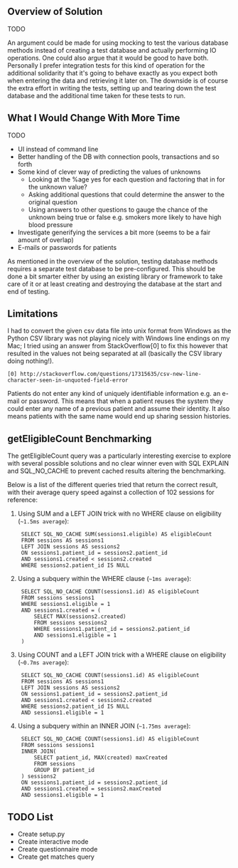 Overview of Solution
--------------------

TODO

An argument could be made for using mocking to test the various database methods instead of creating a test database 
and actually performing IO operations. One could also argue that it would be good to have both. Personally I prefer 
integration tests for this kind of operation for the additional solidarity that it's going to behave exactly as you 
expect both when entering the data and retrieving it later on. The downside is of course the extra effort in writing the 
tests, setting up and tearing down the test database and the additional time taken for these tests to run.

What I Would Change With More Time
----------------------------------

TODO

* UI instead of command line
* Better handling of the DB with connection pools, transactions and so forth
* Some kind of clever way of predicting the values of unknowns
	* Looking at the %age yes for each question and factoring that in for the unknown value?
	* Asking additional questions that could determine the answer to the original question 
	* Using answers to other questions to gauge the chance of the unknown being true or false e.g. smokers more likely 
	to have high blood pressure
* Investigate generifying the services a bit more (seems to be a fair amount of overlap)
* E-mails or passwords for patients

As mentioned in the overview of the solution, testing database methods requires a separate test database to be 
pre-configured. This should be done a bit smarter either by using an existing library or framework to take care of it 
or at least creating and destroying the database at the start and end of testing. 

Limitations
-----------

I had to convert the given csv data file into unix format from Windows as the Python CSV library was not playing nicely 
with Windows line endings on my Mac; I tried using an answer from StackOverflow[0] to fix this however that resulted in 
the values not being separated at all (basically the CSV library doing nothing!).

	[0] http://stackoverflow.com/questions/17315635/csv-new-line-character-seen-in-unquoted-field-error
	
Patients do not enter any kind of uniquely identifiable information e.g. an e-mail or password. This means that when 
a patient reuses the system they could enter any name of a previous patient and assume their identity. It also means 
patients with the same name would end up sharing session histories. 

getEligibleCount Benchmarking
-----------------------------

The getEligibleCount query was a particularly interesting exercise to explore with several possible solutions and no 
clear winner even with SQL EXPLAIN and SQL_NO_CACHE to prevent cached results altering the benchmarking. 

Below is a list of the different queries tried that return the correct result, with their average query speed against 
a collection of 102 sessions for reference:

1. Using SUM and a LEFT JOIN trick with no WHERE clause on eligibility (`~1.5ms average`):

		SELECT SQL_NO_CACHE SUM(sessions1.eligible) AS eligibleCount 
		FROM sessions AS sessions1 
		LEFT JOIN sessions AS sessions2 
		ON sessions1.patient_id = sessions2.patient_id 
		AND sessions1.created < sessions2.created 
		WHERE sessions2.patient_id IS NULL

2. Using a subquery within the WHERE clause (`~1ms average`):

		SELECT SQL_NO_CACHE COUNT(sessions1.id) AS eligibleCount 
		FROM sessions sessions1
		WHERE sessions1.eligible = 1 
		AND sessions1.created = (
			SELECT MAX(sessions2.created) 
			FROM sessions sessions2 
			WHERE sessions1.patient_id = sessions2.patient_id 
			AND sessions1.eligible = 1
		)

3. Using COUNT and a LEFT JOIN trick with a WHERE clause on eligibility (`~0.7ms average`):

		SELECT SQL_NO_CACHE COUNT(sessions1.id) AS eligibleCount 
		FROM sessions AS sessions1 
		LEFT JOIN sessions AS sessions2 
		ON sessions1.patient_id = sessions2.patient_id 
		AND sessions1.created < sessions2.created 
		WHERE sessions2.patient_id IS NULL 
		AND sessions1.eligible = 1

4. Using a subquery within an INNER JOIN (`~1.75ms average`):

		SELECT SQL_NO_CACHE COUNT(sessions1.id) AS eligibleCount 
		FROM sessions sessions1 
		INNER JOIN(
			SELECT patient_id, MAX(created) maxCreated
			FROM sessions
			GROUP BY patient_id
		) sessions2 
		ON sessions1.patient_id = sessions2.patient_id 
		AND sessions1.created = sessions2.maxCreated 
		AND sessions1.eligible = 1

TODO List
---------

* Create setup.py
* Create interactive mode
* Create questionnaire mode
* Create get matches query